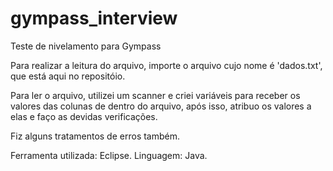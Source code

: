# gympass_interview
Teste de nivelamento para Gympass

Para realizar a leitura do arquivo, importe o arquivo cujo nome é 'dados.txt', que está aqui no repositóio.

Para ler o arquivo, utilizei um scanner e criei variáveis para receber os valores das colunas de dentro do arquivo, 
após isso, atribuo os valores a elas e faço as devidas verificações. 

Fiz alguns tratamentos de erros também. 

Ferramenta utilizada: Eclipse. 
Linguagem: Java.
